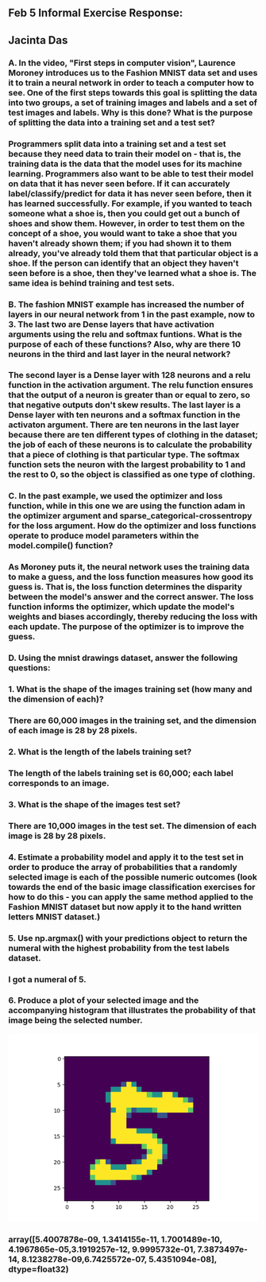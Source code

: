 ## Feb 5 Informal Exercise Response:
## Jacinta Das
### A. In the video, "First steps in computer vision", Laurence Moroney introduces us to the Fashion MNIST data set and uses it to train a neural network in order to teach a computer how to see. One of the first steps towards this goal is splitting the data into two groups, a set of training images and labels and a set of test images and labels. Why is this done? What is the purpose of splitting the data into a training set and a test set?
### Programmers split data into a training set and a test set because they need data to train their model on - that is, the training data is the data that the model uses for its machine learning. Programmers also want to be able to test their model on data that it has never seen before. If it can accurately label/classify/predict for data it has never seen before, then it has learned successfully. For example, if you wanted to teach someone what a shoe is, then you could get out a bunch of shoes and show them. However, in order to test them on the concept of a shoe, you would want to take a shoe that you haven't already shown them; if you had shown it to them already, you've already told them that that particular object is a shoe. If the person can identify that an object they haven't seen before is a shoe, then they've learned what a shoe is. The same idea is behind training and test sets.

### B. The fashion MNIST example has increased the number of layers in our neural network from 1 in the past example, now to 3. The last two are Dense layers that have activation arguments using the relu and softmax funtions. What is the purpose of each of these functions? Also, why are there 10 neurons in the third and last layer in the neural network?
### The second layer is a Dense layer with 128 neurons and a relu function in the activation argument. The relu function ensures that the output of a neuron is greater than or equal to zero, so that negative outputs don't skew results. The last layer is a Dense layer with ten neurons and a softmax function in the activaton argument. There are ten neurons in the last layer because there are ten different types of clothing in the dataset; the job of each of these neurons is to calculate the probability that a piece of clothing is that particular type. The softmax function sets the neuron with the largest probability to 1 and the rest to 0, so the object is classified as one type of clothing. 

### C. In the past example, we used the optimizer and loss function, while in this one we are using the function adam in the optimizer argument and sparse_categorical-crossentropy for the loss argument. How do the optimizer and loss functions operate to produce model parameters within the model.compile() function?
### As Moroney puts it, the neural network uses the training data to make a guess, and the loss function measures how good its guess is. That is, the loss function determines the disparity between the model's answer and the correct answer. The loss function informs the optimizer, which update the model's weights and biases accordingly, thereby reducing the loss with each update. The purpose of the optimizer is to improve the guess.


### D. Using the mnist drawings dataset, answer the following questions:
### 1. What is the shape of the images training set (how many and the dimension of each)? 
### There are 60,000 images in the training set, and the dimension of each image is 28 by 28 pixels.
### 2. What is the length of the labels training set?
### The length of the labels training set is 60,000; each label corresponds to an image.
### 3. What is the shape of the images test set?
### There are 10,000 images in the test set. The dimension of each image is 28 by 28 pixels.
### 4. Estimate a probability model and apply it to the test set in order to produce the array of probabilities that a randomly selected image is each of the possible numeric outcomes (look towards the end of the basic image classification exercises for how to do this - you can apply the same method applied to the Fashion MNIST dataset but now apply it to the hand written letters MNIST dataset.)
### 5. Use np.argmax() with your predictions object to return the numeral with the highest probability from the test labels dataset.
### I got a numeral of 5.
### 6. Produce a plot of your selected image and the accompanying histogram that illustrates the probability of that image being the selected number. 
![Plot](myplotyes.png)

### array([5.4007878e-09, 1.3414155e-11, 1.7001489e-10, 4.1967865e-05,3.1919257e-12, 9.9995732e-01, 7.3873497e-14, 8.1238278e-09,6.7425572e-07, 5.4351094e-08], dtype=float32)
